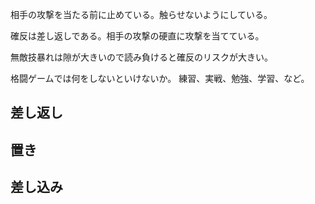 相手の攻撃を当たる前に止めている。触らせないようにしている。

確反は差し返しである。相手の攻撃の硬直に攻撃を当てている。

無敵技暴れは隙が大きいので読み負けると確反のリスクが大きい。

格闘ゲームでは何をしないといけないか。
練習、実戦、勉強、学習、など。

## 差し返し

## 置き

## 差し込み
